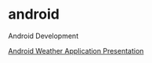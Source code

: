 android
=======

Android Development

[Android Weather Application Presentation](https://docs.google.com/presentation/d/1uKvntlq0BxvhUxMIwVcP2Ne5jjNmDA5dHgE6MNpVp40)

